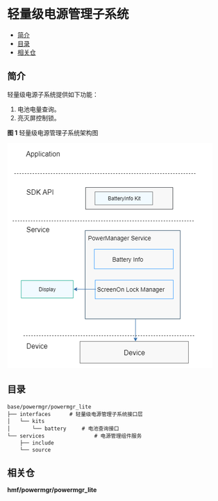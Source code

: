 # 轻量级电源管理子系统<a name="ZH-CN_TOPIC_0000001083440980"></a>

-   [简介](#section11660541593)
-   [目录](#section19472752217)
-   [相关仓](#section63151229062)

## 简介<a name="section11660541593"></a>

轻量级电源子系统提供如下功能：

1.  电池电量查询。
2.  亮灭屏控制锁。

**图 1**  轻量级电源管理子系统架构图<a name="fig106301571239"></a>  


![](figures/zh-cn_image_0000001130297625.png)

## 目录<a name="section19472752217"></a>

```
base/powermgr/powermgr_lite
├── interfaces		# 轻量级电源管理子系统接口层
│   └── kits
│       └── battery		# 电池查询接口
└── services		        # 电源管理组件服务
    ├── include
    └── source
```

## 相关仓<a name="section63151229062"></a>

**hmf/powermgr/powermgr\_lite**

